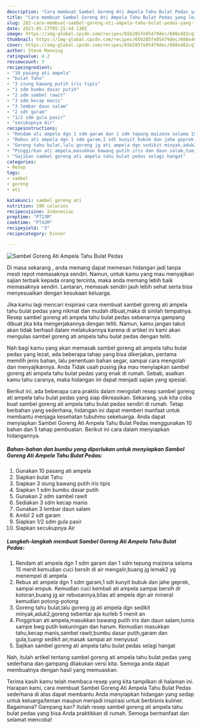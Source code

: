 ```yaml
---
description: "Cara membuat Sambel Goreng Ati Ampela Tahu Bulat Pedas yang lezat dan Mudah Dibuat"
title: "Cara membuat Sambel Goreng Ati Ampela Tahu Bulat Pedas yang lezat dan Mudah Dibuat"
slug: 283-cara-membuat-sambel-goreng-ati-ampela-tahu-bulat-pedas-yang-lezat-dan-mudah-dibuat
date: 2021-05-17T05:15:44.130Z
image: https://img-global.cpcdn.com/recipes/65b285fe05479dec/680x482cq70/sambel-goreng-ati-ampela-tahu-bulat-pedas-foto-resep-utama.jpg
thumbnail: https://img-global.cpcdn.com/recipes/65b285fe05479dec/680x482cq70/sambel-goreng-ati-ampela-tahu-bulat-pedas-foto-resep-utama.jpg
cover: https://img-global.cpcdn.com/recipes/65b285fe05479dec/680x482cq70/sambel-goreng-ati-ampela-tahu-bulat-pedas-foto-resep-utama.jpg
author: Steve Manning
ratingvalue: 4.2
reviewcount: 3
recipeingredient:
- "10 pasang ati ampela"
- "bulat Tahu"
- "3 siung bawang putih iris tipis"
- "1 sdm bumbu dasar putih"
- "2 sdm sambel rawit"
- "3 sdm kecap manis"
- "3 lembar daun salam"
- "2 sdt garam"
- "1/2 sdm gula pasir"
- "secukupnya Air"
recipeinstructions:
- "Rendam ati ampela dgn 1 sdm garam dan 1 sdm tepung maizena selama 15 menit kemudian cuci bersih di air mengalir,buang jg lemak2 yg menempel di ampela"
- "Rebus ati ampela dgn 1 sdm garam,1 sdt kunyit bubuk dan jahe geprek, sampai empuk. Kemudian cuci kembali ati ampela sampai bersih dr kotoran,buang jg air rebusannya,bilas ati ampela dgn air mineral kemudian potong-potong"
- "Goreng tahu bulat,lalu goreng jg ati ampela dgn sedikit minyak,aduk2,goreng sebentar aja kurleb 5 menit an"
- "Pinggirkan ati ampela,masukkan bawang putih iris dan daun salam,tumis sampe bwg putih kekuningan dan harum. Kemudian masukkan tahu,kecap manis,sambel rawit,bumbu dasar putih,garam dan gula,tuangi sedikit air,masak sampai air menyusut"
- "Sajikan sambel goreng ati ampela tahu bulat pedas selagi hangat"
categories:
- Resep
tags:
- sambel
- goreng
- ati

katakunci: sambel goreng ati 
nutrition: 190 calories
recipecuisine: Indonesian
preptime: "PT13M"
cooktime: "PT42M"
recipeyield: "3"
recipecategory: Dinner

---
```



![Sambel Goreng Ati Ampela Tahu Bulat Pedas](https://img-global.cpcdn.com/recipes/65b285fe05479dec/680x482cq70/sambel-goreng-ati-ampela-tahu-bulat-pedas-foto-resep-utama.jpg)

Di masa  sekarang , anda memang dapat memesan hidangan jadi tanpa mesti repot memasaknya sendiri. Namun, untuk kamu yang mau menyajikan sajian terbaik kepada orang tercinta, maka anda memang lebih baik memasaknya sendiri. Lantaran, memasak sendiri jauh lebih sehat serta bisa menyesuaikan dengan kesukaan keluarga.

Jika kamu lagi mencari inspirasi cara membuat sambel goreng ati ampela tahu bulat pedas yang nikmat dan mudah dibuat,maka di sinilah tempatnya. Resep sambel goreng ati ampela tahu bulat pedas  sebenarnya gampang dibuat jika kita mengerjakannya dengan teliti. Namun, kamu jangan takut akan tidak berhasil dalam melakukannya 
karena di artikel ini kami akan mengulas sambel goreng ati ampela tahu bulat pedas dengan teliti.  



Nah bagi kamu yang akan memasak sambel goreng ati ampela tahu bulat pedas yang lezat, ada beberapa tahap yang bisa dikerjakan, pertama memilih jenis bahan, lalu penentuan bahan segar, sampai cara mengolah dan menyajikannya. Anda Tidak usah pusing jika mau menyiapkan sambel goreng ati ampela tahu bulat pedas yang enak di rumah. Sebab, asalkan kamu  tahu caranya, maka hidangan ini dapat menjadi sajian yang spesial.

Berikut ini, ada beberapa cara praktis  dalam mengolah resep sambel goreng ati ampela tahu bulat pedas yang siap dikreasikan. Sekarang, yuk kita coba buat sambel goreng ati ampela tahu bulat pedas sendiri di rumah. Tetap berbahan yang sederhana, hidangan ini dapat memberi manfaat untuk membantu menjaga kesehatan tubuhmu sekeluarga. Anda dapat menyiapkan Sambel Goreng Ati Ampela Tahu Bulat Pedas menggunakan 10 bahan dan 5 tahap pembuatan. Berikut ini cara dalam menyiapkan hidangannya.

<!--inarticleads1-->

##### Bahan-bahan dan bumbu yang diperlukan untuk menyiapkan Sambel Goreng Ati Ampela Tahu Bulat Pedas:

1. Gunakan 10 pasang ati ampela
1. Siapkan bulat Tahu
1. Siapkan 3 siung bawang putih iris tipis
1. Siapkan 1 sdm bumbu dasar putih
1. Gunakan 2 sdm sambel rawit
1. Sediakan 3 sdm kecap manis
1. Gunakan 3 lembar daun salam
1. Ambil 2 sdt garam
1. Siapkan 1/2 sdm gula pasir
1. Siapkan secukupnya Air




<!--inarticleads2-->

##### Langkah-langkah membuat Sambel Goreng Ati Ampela Tahu Bulat Pedas:

1. Rendam ati ampela dgn 1 sdm garam dan 1 sdm tepung maizena selama 15 menit kemudian cuci bersih di air mengalir,buang jg lemak2 yg menempel di ampela
1. Rebus ati ampela dgn 1 sdm garam,1 sdt kunyit bubuk dan jahe geprek, sampai empuk. Kemudian cuci kembali ati ampela sampai bersih dr kotoran,buang jg air rebusannya,bilas ati ampela dgn air mineral kemudian potong-potong
1. Goreng tahu bulat,lalu goreng jg ati ampela dgn sedikit minyak,aduk2,goreng sebentar aja kurleb 5 menit an
1. Pinggirkan ati ampela,masukkan bawang putih iris dan daun salam,tumis sampe bwg putih kekuningan dan harum. Kemudian masukkan tahu,kecap manis,sambel rawit,bumbu dasar putih,garam dan gula,tuangi sedikit air,masak sampai air menyusut
1. Sajikan sambel goreng ati ampela tahu bulat pedas selagi hangat




Nah, itulah artikel tentang  sambel goreng ati ampela tahu bulat pedas  yang sederhana dan gampang dilakukan versi kita. Semoga anda dapat membuatnya dengan hasil yang memuaskan. 

Terima kasih kamu telah membaca resep yang kita tampilkan di halaman ini. Harapan kami, cara membuat  Sambel Goreng Ati Ampela Tahu Bulat Pedas sederhana di atas dapat membantu Anda menyiapkan hidangan yang sedap untuk keluarga/teman maupun menjadi inspirasi untuk berbisnis kuliner. Bagaimana? Gampang kan? Itulah resep sambel goreng ati ampela tahu bulat pedas yang bisa Anda praktikkan di rumah. Semoga bermanfaat dan selamat mencoba!


